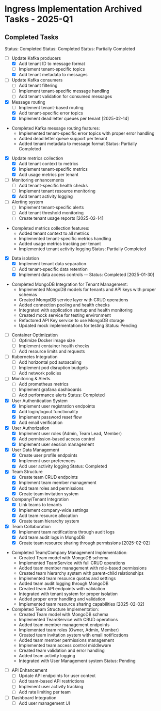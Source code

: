 # Ingress Implementation Archived Tasks - 2025-Q1

## Completed Tasks

Status: Completed
Status: Completed
Status: Partially Completed
- [ ] Update Kafka producers
  - [x] Add tenant ID to message format
  - [ ] Implement tenant-specific topics
  - [x] Add tenant metadata to messages
- [ ] Update Kafka consumers
  - [ ] Add tenant filtering
  - [ ] Implement tenant-specific message handling
  - [ ] Add tenant validation for consumed messages
- [x] Message routing
  - [ ] Implement tenant-based routing
  - [x] Add tenant-specific error topics
  - [x] Implement dead letter queues per tenant
[2025-02-14]
- Completed Kafka message routing features:
  - Implemented tenant-specific error topics with proper error handling
  - Added dead letter queue support per tenant
  - Added tenant metadata to message format
Status: Partially Completed
- [x] Update metrics collection
  - [x] Add tenant context to metrics
  - [x] Implement tenant-specific metrics
  - [x] Add usage metrics per tenant
- [ ] Monitoring enhancements
  - [ ] Add tenant-specific health checks
  - [ ] Implement tenant resource monitoring
  - [x] Add tenant activity logging
- [ ] Alerting system
  - [ ] Implement tenant-specific alerts
  - [ ] Add tenant threshold monitoring
  - [ ] Create tenant usage reports
[2025-02-14]
- Completed metrics collection features:
  - Added tenant context to all metrics
  - Implemented tenant-specific metrics handling
  - Added usage metrics tracking per tenant
  - Implemented tenant activity logging
Status: Partially Completed
- [x] Data isolation
  - [x] Implement tenant data separation
  - [ ] Add tenant-specific data retention
  - [x] Implement data access controls
--
Status: Completed
[2025-01-30]
- Completed MongoDB Integration for Tenant Management:
  - Implemented MongoDB models for tenants and API keys with proper schemas
  - Created MongoDB service layer with CRUD operations
  - Added connection pooling and health checks
  - Integrated with application startup and health monitoring
  - Created mock service for testing environment
  - Refactored API Key service to use MongoDB storage
  - Updated mock implementations for testing
Status: Pending
- [ ] Container Optimization
  - [ ] Optimize Docker image size
  - [ ] Implement container health checks
  - [ ] Add resource limits and requests
- [ ] Kubernetes Integration
  - [ ] Add horizontal pod autoscaling
  - [ ] Implement pod disruption budgets
  - [ ] Add network policies
- [ ] Monitoring & Alerts
  - [ ] Add prometheus metrics
  - [ ] Implement grafana dashboards
  - [ ] Add performance alerts
Status: Completed
- [x] User Authentication System
  - [x] Implement user registration endpoints
  - [x] Add login/logout functionality
  - [x] Implement password reset flow
  - [x] Add email verification
- [x] User Authorization
  - [x] Implement user roles (Admin, Team Lead, Member)
  - [x] Add permission-based access control
  - [x] Implement user session management
- [x] User Data Management
  - [x] Create user profile endpoints
  - [x] Implement user preferences
  - [x] Add user activity logging
Status: Completed
- [x] Team Structure
  - [x] Create team CRUD endpoints
  - [x] Implement team member management
  - [x] Add team roles and permissions
  - [x] Create team invitation system
- [x] Company/Tenant Integration
  - [x] Link teams to tenants
  - [x] Implement company-wide settings
  - [x] Add team resource allocation
  - [x] Create team hierarchy system
- [x] Team Collaboration
  - [x] Implement team notifications through audit logs
  - [x] Add team audit logs in MongoDB
  - [x] Create team resource sharing through permissions
[2025-02-02]
- Completed Team/Company Management Implementation:
  - Created Team model with MongoDB schema
  - Implemented TeamService with full CRUD operations
  - Added team member management with role-based permissions
  - Created team hierarchy system with parent-child relationships
  - Implemented team resource quotas and settings
  - Added team audit logging through MongoDB
  - Created team API endpoints with validation
  - Integrated with tenant system for proper isolation
  - Added proper error handling and validation
  - Implemented team resource sharing capabilities
[2025-02-02]
- Completed Team Structure Implementation:
  - Created Team model with MongoDB schema
  - Implemented TeamService with CRUD operations
  - Added team member management endpoints
  - Implemented team roles (Owner, Admin, Member)
  - Created team invitation system with email notifications
  - Added team member permissions management
  - Implemented team access control middleware
  - Created team validation and error handling
  - Added team activity logging
  - Integrated with User Management system
Status: Pending
- [ ] API Enhancement
  - [ ] Update API endpoints for user context
  - [ ] Add team-based API restrictions
  - [ ] Implement user activity tracking
  - [ ] Add rate limiting per team
- [ ] Dashboard Integration
  - [ ] Add user management UI
